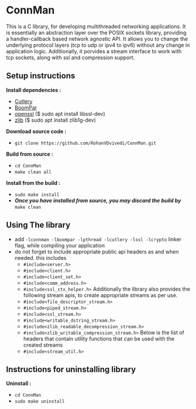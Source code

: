 # ConnMan
This is a C library, for developing multithreaded networking applications.
It is essentially an abstraction layer over the POSIX sockets library, providing a handler-callback based network agnostic API.
It allows you to change the underlying protocol layers (tcp to udp or ipv4 to ipv6) without any change in application logic.
Additionally, it porvides a stream interface to work with tcp sockets, along with ssl and compression support.

## Setup instructions
**Install dependencies :**
 * [Cutlery](https://github.com/RohanVDvivedi/Cutlery)
 * [BoomPar](https://github.com/RohanVDvivedi/BoomPar)
 * [openssl](https://github.com/openssl/openssl)  ($ sudo apt install libssl-dev)
 * [zlib](https://github.com/madler/zlib)      ($ sudo apt install zlib1g-dev)

**Download source code :**
 * `git clone https://github.com/RohanVDvivedi/ConnMan.git`

**Build from source :**
 * `cd ConnMan`
 * `make clean all`

**Install from the build :**
 * `sudo make install`
 * ***Once you have installed from source, you may discard the build by*** `make clean`

## Using The library
 * add `-lconnman -lboompar -lpthread -lcutlery -lssl -lcrypto` linker flag, while compiling your application
 * do not forget to include appropriate public api headers as and when needed. this includes
   * `#include<server.h>`
   * `#include<client.h>`
   * `#include<client_set.h>`
   * `#include<comm_address.h>`
   * `#include<ssl_ctx_helper.h>`
      Additionally the library also provides the following stream apis, to create appropriate streams as per use.
   * `#include<file_descriptor_stream.h>`
   * `#include<piped_stream.h>`
   * `#include<ssl_stream.h>`
   * `#include<writable_dstring_stream.h>`
   * `#include<zlib_readable_decompression_stream.h>`
   * `#include<zlib_writable_compression_stream.h>`
      Below is the list of headers that contain utility functions that can be used with the created streams
   * `#include<stream_util.h>`

## Instructions for uninstalling library

**Uninstall :**
 * `cd ConnMan`
 * `sudo make uninstall`
